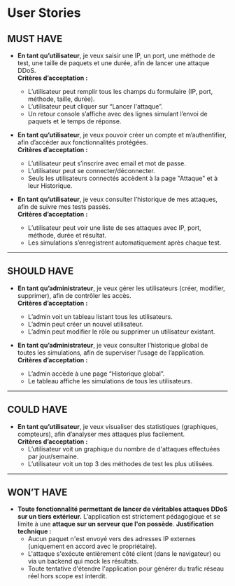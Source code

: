 # User Stories

## MUST HAVE
- **En tant qu’utilisateur**, je veux saisir une IP, un port, une méthode de test, une taille de paquets et une durée, afin de lancer une attaque DDoS.  
  **Critères d’acceptation :**  
  - L’utilisateur peut remplir tous les champs du formulaire (IP, port, méthode, taille, durée).  
  - L’utilisateur peut cliquer sur “Lancer l'attaque”.  
  - Un retour console s’affiche avec des lignes simulant l’envoi de paquets et le temps de réponse.

- **En tant qu’utilisateur**, je veux pouvoir créer un compte et m’authentifier, afin d’accéder aux fonctionnalités protégées.  
  **Critères d’acceptation :**  
  - L’utilisateur peut s’inscrire avec email et mot de passe.  
  - L’utilisateur peut se connecter/déconnecter.  
  - Seuls les utilisateurs connectés accèdent à la page "Attaque" et à leur Historique.

- **En tant qu’utilisateur**, je veux consulter l’historique de mes attaques, afin de suivre mes tests passés.  
  **Critères d’acceptation :**  
  - L’utilisateur peut voir une liste de ses attaques avec IP, port, méthode, durée et résultat.  
  - Les simulations s’enregistrent automatiquement après chaque test.

---

## SHOULD HAVE
- **En tant qu’administrateur**, je veux gérer les utilisateurs (créer, modifier, supprimer), afin de contrôler les accès.  
  **Critères d’acceptation :**  
  - L’admin voit un tableau listant tous les utilisateurs.  
  - L’admin peut créer un nouvel utilisateur.  
  - L’admin peut modifier le rôle ou supprimer un utilisateur existant.

- **En tant qu’administrateur**, je veux consulter l’historique global de toutes les simulations, afin de superviser l’usage de l’application.  
  **Critères d’acceptation :**  
  - L’admin accède à une page “Historique global”.  
  - Le tableau affiche les simulations de tous les utilisateurs.

---

## COULD HAVE
- **En tant qu’utilisateur**, je veux visualiser des statistiques (graphiques, compteurs), afin d’analyser mes attaques plus facilement.  
  **Critères d’acceptation :**  
  - L’utilisateur voit un graphique du nombre de d'attaques effectuées par jour/semaine.  
  - L’utilisateur voit un top 3 des méthodes de test les plus utilisées.

---

## WON’T HAVE

-   **Toute fonctionnalité permettant de lancer de véritables attaques DDoS sur un tiers extérieur.** L'application est strictement pédagogique et se limite à une **attaque sur un serveur que l'on possède**.
    **Justification technique :**
    -   Aucun paquet n'est envoyé vers des adresses IP externes (uniquement en accord avec le propriétaire).
    -   L'attaque s'exécute entièrement côté client (dans le navigateur) ou via un backend qui mock les résultats.
    -   Toute tentative d'étendre l'application pour générer du trafic réseau réel hors scope est interdit.
